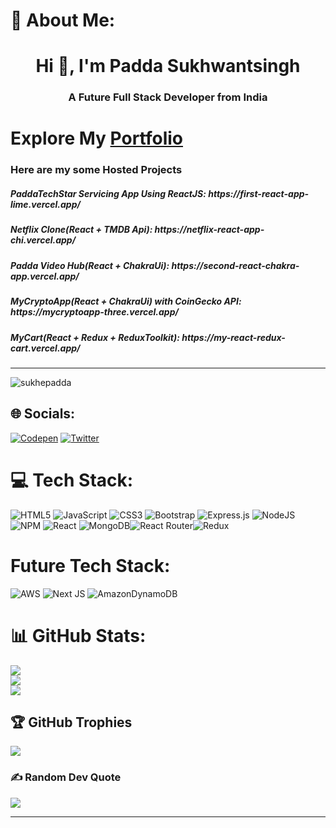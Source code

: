 # 💫 About Me:
<h1 align="center">Hi 👋, I'm Padda Sukhwantsingh</h1>
<h3 align="center">A Future Full Stack Developer from India</h3>

<h1>Explore My <a href="https://mypersonalportfolio-epqvcr9ww-sukhepadda.vercel.app/" target="blank">Portfolio</a></h1>


<h3>Here are my some Hosted Projects</h3>
<h5>PaddaTechStar Servicing App Using ReactJS: https://first-react-app-lime.vercel.app/  </h5>

<h5>Netflix Clone(React + TMDB Api): https://netflix-react-app-chi.vercel.app/  </h6>

<h5>Padda Video Hub(React + ChakraUi): https://second-react-chakra-app.vercel.app/ </h6>

<h5>MyCryptoApp(React + ChakraUi) with CoinGecko API: https://mycryptoapp-three.vercel.app/ </h6>

<h5>MyCart(React + Redux + ReduxToolkit): https://my-react-redux-cart.vercel.app/ </h6>


---

<p align="left"> <img src="https://komarev.com/ghpvc/?username=sukhepadda&label=Profile%20views&color=0e75b6&style=flat" alt="sukhepadda" /> </p>

## 🌐 Socials:
[![Codepen](https://img.shields.io/badge/Codepen-%23E4405F.svg?logo=Codepen&logoColor=white)](https://codepen.io/sukhepadda)
[![Twitter](https://img.shields.io/badge/Twitter-%23E4405F.svg?logo=Twitter&logoColor=white)](https://twitter.com/psukhwantsingh)


# 💻 Tech Stack:
![HTML5](https://img.shields.io/badge/html5-%23E34F26.svg?style=plastic&logo=html5&logoColor=white) ![JavaScript](https://img.shields.io/badge/javascript-%23323330.svg?style=plastic&logo=javascript&logoColor=%23F7DF1E) ![CSS3](https://img.shields.io/badge/css3-%231572B6.svg?style=plastic&logo=css3&logoColor=white) ![Bootstrap](https://img.shields.io/badge/bootstrap-%23563D7C.svg?style=plastic&logo=bootstrap&logoColor=white) ![Express.js](https://img.shields.io/badge/express.js-%23404d59.svg?style=plastic&logo=express&logoColor=%2361DAFB) ![NodeJS](https://img.shields.io/badge/node.js-6DA55F?style=plastic&logo=node.js&logoColor=white)  ![NPM](https://img.shields.io/badge/NPM-%23000000.svg?style=plastic&logo=npm&logoColor=white) ![React](https://img.shields.io/badge/react-%2320232a.svg?style=plastic&logo=react&logoColor=%2361DAFB)  ![MongoDB](https://img.shields.io/badge/MongoDB-%234ea94b.svg?style=plastic&logo=mongodb&logoColor=white)![React Router](https://img.shields.io/badge/React_Router-CA4245?style=plastic&logo=react-router&logoColor=white)![Redux](https://img.shields.io/badge/redux-%23593d88.svg?style=plastic&logo=redux&logoColor=white)
 
 # Future Tech Stack:
 
![AWS](https://img.shields.io/badge/AWS-%23FF9900.svg?style=plastic&logo=amazon-aws&logoColor=white)
![Next JS](https://img.shields.io/badge/Next-black?style=plastic&logo=next.js&logoColor=white)
![AmazonDynamoDB](https://img.shields.io/badge/Amazon%20DynamoDB-4053D6?style=plastic&logo=Amazon%20DynamoDB&logoColor=white) 


# 📊 GitHub Stats:
![](https://github-readme-stats.vercel.app/api?username=sukhepadda&theme=gotham&hide_border=false&include_all_commits=true&count_private=true)<br/>
![](https://github-readme-streak-stats.herokuapp.com/?user=sukhepadda&theme=gotham&hide_border=false)<br/>
![](https://github-readme-stats.vercel.app/api/top-langs/?username=sukhepadda&theme=gotham&hide_border=false&include_all_commits=true&count_private=true&layout=compact)

## 🏆 GitHub Trophies
![](https://github-profile-trophy.vercel.app/?username=sukhepadda&theme=radical&no-frame=false&no-bg=true&margin-w=4)

### ✍️ Random Dev Quote
![](https://quotes-github-readme.vercel.app/api?type=vetical&theme=radical)

---


